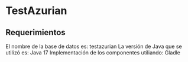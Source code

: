 # **TestAzurian**
## Requerimientos
El nombre de la base de datos es: testazurian
La versión de Java que se utilizó es: Java 17
Implementación de los componentes utiliando: Gladle
